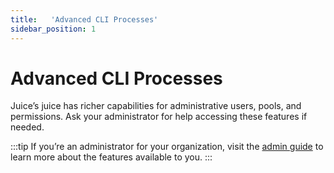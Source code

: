 ```yaml
---
title:   'Advanced CLI Processes'
sidebar_position: 1
---
```

# Advanced CLI Processes

Juice’s juice has richer capabilities for administrative users, pools, and permissions.  Ask your administrator for help accessing these features if needed.

:::tip
If you’re an administrator for your organization, visit the [admin guide](/docs/boost/admin/inviting-users.md) to learn more about the features available to you. 
:::